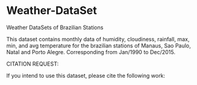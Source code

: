 # Weather-DataSet
Weather DataSets of Brazilian Stations

This dataset contains monthly data of humidity, cloudiness, rainfall, max, min, and avg temperature for the brazilian stations of Manaus, Sao Paulo, Natal and Porto Alegre. Corresponding from Jan/1990 to Dec/2015.



CITATION REQUEST:

If you intend to use this dataset, please cite the following work:

